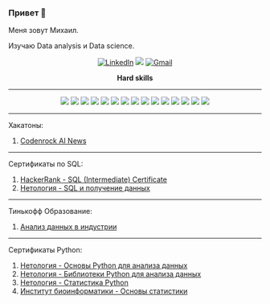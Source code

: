 <a id='top'></a>
### Привет 👋
Меня зовут Михаил.


Изучаю Data analysis и Data science.

<p align='center'>
  <a href="https://www.linkedin.com/in/михаил-летуновский-74a056275/" target="_blank"><img src="https://img.shields.io/badge/LinkedIn-0077B5?style=for-the-badge&logo=linkedin&logoColor=white" alt="LinkedIn"></a>
  <a href="https://t.me/letun1987" target="_blank"><img src="https://img.shields.io/badge/Telegram-2CA5E0?style=for-the-badge&logo=telegram&logoColor=white"></a>
  <a href="https://mail.google.com/mail/?authuser=0" target="_blank"><img src="https://img.shields.io/badge/Gmail-D14836?style=for-the-badge&logo=gmail&logoColor=white" alt="Gmail"></a>
  </p>


<p align="center"><b>Hard skills</b>
  
__________________________________________________________________________________________________________________________
<p align="center">
  
  <img src="https://img.shields.io/badge/python-3670A0?style=for-the-badge&logo=python&logoColor=ffdd54" />
  <img src="https://img.shields.io/badge/postgres-%23316192.svg?style=for-the-badge&logo=postgresql&logoColor=white" />
  <img src="https://img.shields.io/badge/Plotly-%233F4F75.svg?style=for-the-badge&logo=plotly&logoColor=white" />
  <img src="https://img.shields.io/badge/SciPy-%230C55A5.svg?style=for-the-badge&logo=scipy&logoColor=%white" />
  <img src="https://img.shields.io/badge/numpy-%23013243.svg?style=for-the-badge&logo=numpy&logoColor=white" />
  <img src="https://img.shields.io/badge/sqlite-%2307405e.svg?style=for-the-badge&logo=sqlite&logoColor=white" />
   <img src="https://img.shields.io/badge/pandas-%23150458.svg?style=for-the-badge&logo=pandas&logoColor=white" />
    <img src="https://img.shields.io/badge/mysql-%2300f.svg?style=for-the-badge&logo=mysql&logoColor=white" />
  
   <img src="https://img.shields.io/badge/scikit--learn-%23F7931E.svg?style=for-the-badge&logo=scikit-learn&logoColor=white" />
  
  <img src="https://img.shields.io/badge/Tableau-E97627?style=for-the-badge&logo=Tableau&logoColor=white" />
   
  
  <img src="https://img.shields.io/badge/github-%23121011.svg?style=for-the-badge&logo=github&logoColor=white" />
  <img src="https://img.shields.io/badge/gitlab-%23181717.svg?style=for-the-badge&logo=gitlab&logoColor=white" />
  <img src="https://img.shields.io/badge/MongoDB-4EA94B?style=for-the-badge&logo=mongodb&logoColor=white" />
  <img src="https://img.shields.io/badge/Apache%20Hadoop-66CCFF?style=for-the-badge&logo=apachehadoop&logoColor=black" />
  <img src="https://img.shields.io/badge/Apache%20Spark-FDEE21?style=for-the-badge&logo=apachespark&logoColor=black" />
</p>

__________________________________________________________________________________________________________________________
Хакатоны:
1. [Codenrock AI News](https://codenrock.com/users/35799/certificates/94)

__________________________________________________________________________________________________________________________
Сертификаты по SQL:
1. [HackerRank - SQL (Intermediate) Certificate](https://www.hackerrank.com/certificates/ba4bdfdaf120)
2. [Нетология - SQL и получение данных](https://github.com/letun1987/Certificates/blob/e3f62b756ee0a576cfdb656a86d6988b8029f7da/certificate%20SQL%20Netology.pdf) 
__________________________________________________________________________________________________________________________
Тинькофф Образование:
1. [Анализ данных в индустрии](https://github.com/letun1987/Certificates/blob/b4bafce4efb0fa32ed385fa9324f8f1db9054fa3/Diploma.pdf)
__________________________________________________________________________________________________________________________
Сертификаты Python:
1. [Нетология - Основы Python для анализа данных](https://netology.ru/backend/api/user/programs/24201/pdf_certificate)
2. [Нетология - Библиотеки Python для анализа данных](https://netology.ru/backend/api/user/programs/24213/pdf_certificate)
3. [Нетология - Статистика Python](https://netology.ru/backend/api/user/programs/29129/pdf_certificate)
4. [Институт биоинформатики - Основы статистики](https://stepik.org/cert/2074317)


<!--
**letun1987/letun1987** is a ✨ _special_ ✨ repository because its `README.md` (this file) appears on your GitHub profile.
Here are some ideas to get you started:

- 🔭 I’m currently working on ...
- 🌱 I’m currently learning ...
- 👯 I’m looking to collaborate on ...
- 🤔 I’m looking for help with ...
- 💬 Ask me about ...
- 📫 How to reach me: ...
- 😄 Pronouns: ...
- ⚡ Fun fact: ...
-->

